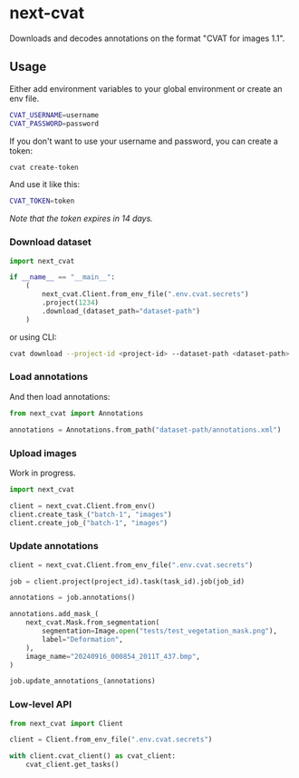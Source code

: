 # next-cvat

Downloads and decodes annotations on the format "CVAT for images 1.1".

## Usage

Either add environment variables to your global environment or create an env file.

```bash
CVAT_USERNAME=username
CVAT_PASSWORD=password
```

If you don't want to use your username and password, you can create a token:

```bash
cvat create-token
```

And use it like this:

```bash
CVAT_TOKEN=token
```

_Note that the token expires in 14 days._

### Download dataset

```python
import next_cvat

if __name__ == "__main__":
    (
        next_cvat.Client.from_env_file(".env.cvat.secrets")
        .project(1234)
        .download_(dataset_path="dataset-path")
    )
```

or using CLI:

```bash
cvat download --project-id <project-id> --dataset-path <dataset-path>
```

### Load annotations

And then load annotations:

```python
from next_cvat import Annotations

annotations = Annotations.from_path("dataset-path/annotations.xml")
```

### Upload images

Work in progress.

```python
import next_cvat

client = next_cvat.Client.from_env()
client.create_task_("batch-1", "images")
client.create_job_("batch-1", "images")
```

### Update annotations

```python
client = next_cvat.Client.from_env_file(".env.cvat.secrets")

job = client.project(project_id).task(task_id).job(job_id)

annotations = job.annotations()

annotations.add_mask_(
    next_cvat.Mask.from_segmentation(
        segmentation=Image.open("tests/test_vegetation_mask.png"),
        label="Deformation",
    ),
    image_name="20240916_000854_2011T_437.bmp",
)

job.update_annotations_(annotations)
```

### Low-level API

```python
from next_cvat import Client

client = Client.from_env_file(".env.cvat.secrets")

with client.cvat_client() as cvat_client:
    cvat_client.get_tasks()
```
